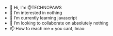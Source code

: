 - 👋 Hi, I’m @TECHNOPAWS
- 👀 I’m interested in nothing
- 🌱 I’m currently learning javascript
- 💞️ I’m looking to collaborate on absolutely nothing
- 📫 How to reach me = you cant, lmao

<!---
TECHNOPAWS/TECHNOPAWS is a ✨ special ✨ repository because its `README.md` (this file) appears on your GitHub profile.
You can click the Preview link to take a look at your changes.
--->
